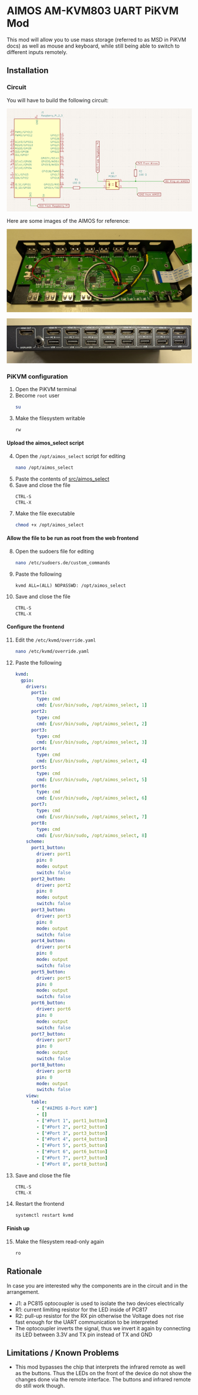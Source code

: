 # AIMOS AM-KVM803 UART PiKVM Mod

This mod will allow you to use mass storage (referred to as MSD in PiKVM docs) as well as mouse and keyboard, while still being able to switch to different inputs remotely.

## Installation

### Circuit

You will have to build the following circuit:

![Image of a circuit explaining how to connect a optocoupler between the PiKVM and the AIMOS AM-KVM803](circuit/circuit.png)

Here are some images of the AIMOS for reference:

![Image of the installed mod on the lower board of the AIMOS](docs/mod.jpg)

![Image of the installed mod on back of the AIMOS case](docs/mod2.jpg)

### PiKVM configuration

1. Open the PiKVM terminal
2. Become `root` user
   ```bash
   su
   ```
3. Make the filesystem writable
   ```bash
   rw
   ```

#### Upload the aimos_select script

4. Open the `/opt/aimos_select` script for editing
   ```bash
   nano /opt/aimos_select
   ```
5. Paste the contents of [src/aimos_select](src/aimos_select)
6. Save and close the file
   ```
   CTRL-S
   CTRL-X
   ```
7. Make the file executable
   ```bash
   chmod +x /opt/aimos_select
   ```

#### Allow the file to be run as root from the web frontend

8. Open the sudoers file for editing
   ```bash
   nano /etc/sudoers.de/custom_commands
   ```
9. Paste the following
   ```
   kvmd ALL=(ALL) NOPASSWD: /opt/aimos_select
   ```
10. Save and close the file
    ```
    CTRL-S
    CTRL-X
    ```

#### Configure the frontend

11. Edit the `/etc/kvmd/override.yaml`
    ```bash
    nano /etc/kvmd/override.yaml
    ```
12. Paste the following
    ```yaml
    kvmd:
      gpio:
        drivers:
          port1:
            type: cmd
            cmd: [/usr/bin/sudo, /opt/aimos_select, 1]
          port2:
            type: cmd
            cmd: [/usr/bin/sudo, /opt/aimos_select, 2]
          port3:
            type: cmd
            cmd: [/usr/bin/sudo, /opt/aimos_select, 3]
          port4:
            type: cmd
            cmd: [/usr/bin/sudo, /opt/aimos_select, 4]
          port5:
            type: cmd
            cmd: [/usr/bin/sudo, /opt/aimos_select, 5]
          port6:
            type: cmd
            cmd: [/usr/bin/sudo, /opt/aimos_select, 6]
          port7:
            type: cmd
            cmd: [/usr/bin/sudo, /opt/aimos_select, 7]
          port8:
            type: cmd
            cmd: [/usr/bin/sudo, /opt/aimos_select, 8]
        scheme:
          port1_button:
            driver: port1
            pin: 0
            mode: output
            switch: false
          port2_button:
            driver: port2
            pin: 0
            mode: output
            switch: false
          port3_button:
            driver: port3
            pin: 0
            mode: output
            switch: false
          port4_button:
            driver: port4
            pin: 0
            mode: output
            switch: false
          port5_button:
            driver: port5
            pin: 0
            mode: output
            switch: false
          port6_button:
            driver: port6
            pin: 0
            mode: output
            switch: false
          port7_button:
            driver: port7
            pin: 0
            mode: output
            switch: false
          port8_button:
            driver: port8
            pin: 0
            mode: output
            switch: false
        view:
          table:
            - ["#AIMOS 8-Port KVM"]
            - []
            - ["#Port 1", port1_button]
            - ["#Port 2", port2_button]
            - ["#Port 3", port3_button]
            - ["#Port 4", port4_button]
            - ["#Port 5", port5_button]
            - ["#Port 6", port6_button]
            - ["#Port 7", port7_button]
            - ["#Port 8", port8_button]
    ```
13. Save and close the file
    ```
    CTRL-S
    CTRL-X
    ```
14. Restart the frontend
    ```bash
    systemctl restart kvmd
    ```

#### Finish up

15. Make the filesystem read-only again
    ```bash
    ro
    ```

## Rationale

In case you are interested why the components are in the circuit and in the arrangement.

- J1: a PC815 optocoupler is used to isolate the two devices electrically
- R1: current limiting resistor for the LED inside of PC817
- R2: pull-up resistor for the RX pin otherwise the Voltage does not rise fast enough for the UART communication to be interpreted
- The optocoupler inverts the signal, thus we invert it again by connecting its LED between 3.3V and TX pin instead of TX and GND

## Limitations / Known Problems

- This mod bypasses the chip that interprets the infrared remote as well as the buttons. Thus the LEDs on the front of the device do not show the changes done via the remote interface. The buttons and infrared remote do still work though.

